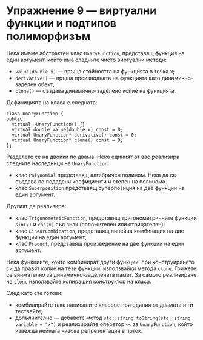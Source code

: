 # Упражнение 9 — виртуални функции и подтипов полиморфизъм

Нека имаме абстрактен клас `UnaryFunction`, представящ функция на един аргумент, който има следните чисто виртуални методи:

* `value(double x)` — връща стойността на функцията в точка x;
* `derivative()` — връща производната на функцията като динамично-заделен обект;
* `clone()` — създава динамично-заделено копие на функцията.

Дефиницията на класа е следната:

    class UnaryFunction {
    public:
      virtual ~UnaryFunction() {}
      virtual double value(double x) const = 0;
      virtual UnaryFunction* derivative() const = 0;
      virtual UnaryFunction* clone() const = 0;
    };

Разделете се на двойки по двама. Нека единият от вас реализира следните наследници на `UnaryFunction`:

* клас `Polynomial` представящ алгебричен полином. Нека да се създава по подадени коефициенти и степен на полинома.
* клас `Superposition` представящ суперпозиция на две функции на един аргумент.

Другият да реализира:

* клас `TrigonometricFunction`, представящ тригонометричните функции `sin(x)` и `cos(x)` със знак (положителен или отрицателен);
* клас `LinearCombination`, представящ линейна комбинация на две функции на един аргумент;
* клас `Product`, представящ произведение на две функции на един аргумент.

Нека функциите, които комбинират други функции, при конструирането си да правят копие на тези функции, използвайки метода `clone`. Грижете се внимателно за динамично-заделената памет. За самото реализиране на `clone` използвайте копиращия конструктор на класа.

След като сте готови:

* комбинирайте така написаните класове при единия от двамата и ги тествайте;
* допълнително — добавете метод `std::string toString(std::string variable = "x")` и реализирайте оператор `<<` за `UnaryFunction`, който извежда нейната низова репрезентация в поток.
